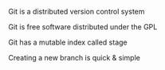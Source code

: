 Git is a distributed version control system

Git is free software distributed under the GPL

Git has a mutable index called stage

Creating a new branch is quick & simple
